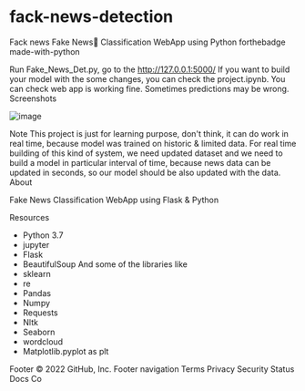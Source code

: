 # fack-news-detection
Fack news
Fake News📰 Classification WebApp using Python
forthebadge made-with-python






Run Fake_News_Det.py, go to the http://127.0.0.1:5000/
If you want to build your model with the some changes, you can check the project.ipynb.
You can check web app is working fine. Sometimes predictions may be wrong.
Screenshots

![image](https://user-images.githubusercontent.com/46403000/188486962-9c28dfbc-c1a0-46c1-a14b-ef86a8856db2.png)



Note
This project is just for learning purpose, don't think, it can do work in real time, because model was trained on historic & limited data.
For real time building of this kind of system, we need updated dataset and we need to build a model in particular interval of time, because news data can be updated in seconds, so our model should be also updated with the data.
About

Fake News Classification WebApp using Flask & Python

Resources
* Python 3.7
* jupyter
* Flask
* BeautifulSoup
And some of the libraries like 
* sklearn
* re
* Pandas
* Numpy 
* Requests
* Nltk
* Seaborn
* wordcloud
* Matplotlib.pyplot as plt


Footer
© 2022 GitHub, Inc.
Footer navigation
Terms
Privacy
Security
Status
Docs
Co

